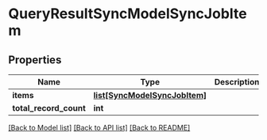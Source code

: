 # QueryResultSyncModelSyncJobItem

## Properties
Name | Type | Description | Notes
------------ | ------------- | ------------- | -------------
**items** | [**list[SyncModelSyncJobItem]**](SyncModelSyncJobItem.md) |  | [optional] 
**total_record_count** | **int** |  | [optional] 

[[Back to Model list]](../README.md#documentation-for-models) [[Back to API list]](../README.md#documentation-for-api-endpoints) [[Back to README]](../README.md)

